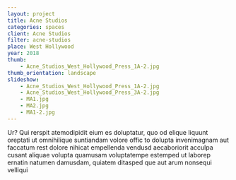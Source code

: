 ```yaml
---
layout: project
title: Acne Studios
categories: spaces
client: Acne Studios
filter: acne-studios
place: West Hollywood
year: 2018
thumb: 
    - Acne_Studios_West_Hollywood_Press_1A-2.jpg
thumb_orientation: landscape
slideshow:
    - Acne_Studios_West_Hollywood_Press_1A-2.jpg
    - Acne_Studios_West_Hollywood_Press_3A-2.jpg
    - MA1.jpg
    - MA2.jpg
    - MA1-2.jpg
---
```


Ur? Qui rerspit atemodipidit eium es doluptatur, quo od elique liquunt oreptati ut omnihilique suntiandam volore offic to dolupta invenimagnam aut faccatum rest dolore nihicat empellenda vendusd aecaboriorit acculpa cusant aliquae volupta quamusam voluptatempe estemped ut laborep ernatin natumen damusdam, quiatem ditasped que aut arum nonsequi velliqui